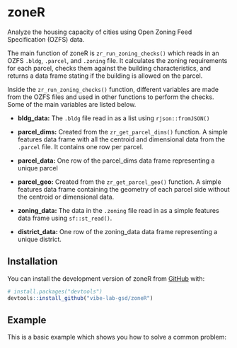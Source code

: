 
<!-- README.md is generated from README.Rmd. Please edit that file -->

# zoneR

<!-- badges: start -->

<!-- badges: end -->

Analyze the housing capacity of cities using Open Zoning Feed
Specification (OZFS) data.

The main function of zoneR is `zr_run_zoning_checks()` which reads in an
OZFS `.bldg`, `.parcel`, and `.zoning` file. It calculates the zoning
requirements for each parcel, checks them against the building
characteristics, and returns a data frame stating if the building is
allowed on the parcel.

Inside the `zr_run_zoning_checks()` function, different variables are
made from the OZFS files and used in other functions to perform the
checks. Some of the main variables are listed below.

- **bldg_data:** The `.bldg` file read in as a list using
  `rjson::fromJSON()`

- **parcel_dims:** Created from the `zr_get_parcel_dims()` function. A
  simple features data frame with all the centroid and dimensional data
  from the `.parcel` file. It contains one row per parcel.

- **parcel_data:** One row of the parcel_dims data frame representing a
  unique parcel

- **parcel_geo:** Created from the `zr_get_parcel_geo()` function. A
  simple features data frame containing the geometry of each parcel side
  without the centroid or dimensional data.

- **zoning_data:** The data in the `.zoning` file read in as a simple
  features data frame using `sf::st_read()`.

- **district_data:** One row of the zoning_data data frame representing
  a unique district.

## Installation

You can install the development version of zoneR from
[GitHub](https://github.com/) with:

``` r
# install.packages("devtools")
devtools::install_github("vibe-lab-gsd/zoneR")
```

## Example

This is a basic example which shows you how to solve a common problem:
